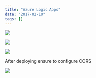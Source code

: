 ```yaml
---
title: "Azure Logic Apps"
date: "2017-02-10"
tags: []
---
```


![](/images//images/image_thumb_435.png)

![](/images//images/image_thumb_436.png)

![](/images//images/image_thumb_437.png)

After deploying ensure to configure CORS

![](/images//images/image_thumb_438.png)
